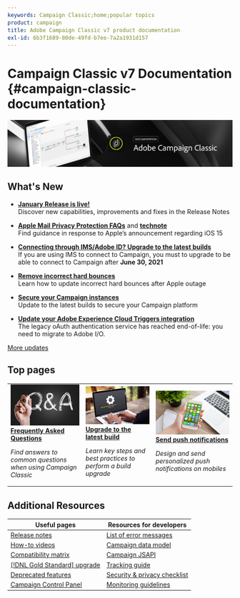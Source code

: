 ```yaml
---
keywords: Campaign Classic;home;popular topics
product: campaign
title: Adobe Campaign Classic v7 product documentation
exl-id: 6b3f1689-80de-49fd-b7ee-7a2a1931d157
---
```

# Campaign Classic v7 Documentation {#campaign-classic-documentation}

![](platform/using/assets/do-not-localize/banner_acc_doc.jpg) 

## What's New

* **[January Release is live!](rn/using/latest-release.md)**<br/> Discover new capabilities, improvements and fixes in the Release Notes

* **[Apple Mail Privacy Protection FAQs](https://experienceleague.adobe.com/docs/deliverability-learn/deliverability-best-practice-guide/additional-resources/technotes/apple-mail-privacy-faq.html)** and **[technote](technotes/using/apple-mail-app-privacy-protection.md)**<br/> Find guidance in response to Apple’s announcement regarding iOS 15

* **[Connecting through IMS/Adobe ID? Upgrade to the latest builds](technotes/using/ims-updates.md)**<br/> If you are using IMS to connect to Campaign, you must to upgrade to be able to connect to Campaign after **June 30, 2021**

* **[Remove incorrect hard bounces](delivery/using/update-bounce-qualification.md)**<br/> Learn how to update incorrect hard bounces after Apple outage

* **[Secure your Campaign instances](technotes/using/acc-config-updates.md)**<br/> Update to the latest builds to secure your Campaign platform

* **[Update your Adobe Experience Cloud Triggers integration](integrations/using/configuring-adobe-io.md)**<br/> The legacy oAuth authentication service has reached end-of-life: you need to migrate to Adobe I/O.

[More updates](rn/using/documentation-updates.md)

## Top pages

<table style="table-layout:fixed">
<tr>
  <td>
    <a href="platform/using/common-questions.md">
      <img alt="FAQ" src="platform/using/assets/FAQ.png"/>
    </a>
    <div>
      <a href="platform/using/common-questions.md">
    <strong>Frequently Asked Questions</strong>
    </a>
    </div>
    <p>
    <em>Find answers to common questions when using Campaign Classic</em>
    <p>
  </td>
   <td>
    <a href="production/using/build-upgrade.md">
      <img alt="Build Upgrade" src="platform/using/assets/upgrade.png" />
    </a>
    <div>
      <a href="production/using/build-upgrade.md">
    <strong>Upgrade to the latest build</strong>
    </a>
    </div>
    <p>
    <em>Learn key steps and best practices to perform a build upgrade</em>
    <p>
  </td>
  <td>
    <a href="delivery/using/create-notifications-ios.md">
       <img alt="Push notifications" src="platform/using/assets/push.png" />
    </a>
    <div>
       <a href="delivery/using/create-notifications-ios.md">
    <strong>Send push notifications</strong>
    </a>
    </div>
    <p>
    <em>Design and send personalized push notifications on mobiles</em>
    <p>
  </td>
</tr>
</table>

## Additional Resources

| Useful pages | Resources for developers |
|---|---|
| [Release notes](rn/using/latest-release.md) | [List of error messages](https://experienceleague.adobe.com/developer/campaign-errors/error_codes.html) |
| [How-to videos](https://experienceleague.adobe.com/docs/campaign-classic-learn/tutorials/overview.html) | [Campaign data model](configuration/using/about-data-model.md)|
| [Compatibility matrix](rn/using/compatibility-matrix.md) | [Campaign JSAPI](https://experienceleague.adobe.com/developer/campaign-api/api/p-1.html) |
| [[!DNL Gold Standard] upgrade](rn/using/gs-overview.md) | [Tracking guide](https://helpx.adobe.com/campaign/kb/acc-tracking.html) |
| [Deprecated features](rn/using/deprecated-features.md) | [Security & privacy checklist](https://helpx.adobe.com/campaign/kb/acc-security.html) |
| [Campaign Control Panel](https://experienceleague.adobe.com/docs/control-panel/using/control-panel-home.html) | [Monitoring guidelines](production/using/monitoring-guidelines.md) |

